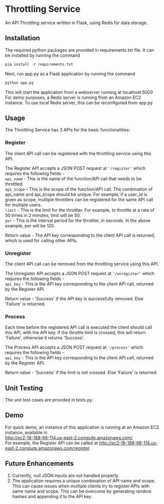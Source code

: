 # Throttling Service
An API Throttling service written in Flask, using Redis for data storage.


## Installation
The required python packages are provided in requirements.txt file. It can be installed by running the command
```python
pip install -r requirements.txt
```
Next, run app.py as a Flask application by running the command
```python
python app.py
```
This will start the application from a webserver running at localhost:5000  
For demo purposes, a Redis server is running from an Amazon EC2 instance. To use local Redis server, this can be reconfigured from app.py


## Usage
The Throttling Service has 3 APIs for the basic functionalities:
### Register 
The client API call can be registered with the throttling service using this API.
  
The Register API accepts a JSON POST request at `'/register'` which requires the following fields -  
`api_name` - This is the name of the function/API call that needs to be throttled.  
`api_scope` - This is the scope of the function/API call. The combination of api_name and api_scope should be unique. For example, if a user_id is given as scope, multiple throttlers can be registered for the same API call for multiple users.  
`limit` - This is the limit for the throttler. For example, to throttle at a rate of 50 times in 2 minutes, limit will be 50.  
`per` - This is the interval period for the throttler, in seconds. In the above example, per will be 120.  
  
Return value - The API key corresponding to the client API call is returned, which is used for calling other APIs.

### Unregister
The client API call can be removed from the throttling service using this API.
  
The Unregister API accepts a JSON POST request at `'/unregister'` which requires the following fields -   
`api_key` - This is the API key corresponding to the client API call, returned by the Register API.
  
Return value - 'Success' if the API key is successfully removed. Else 'Failure' is returned.

### Process
Each time before the registered API call is executed the client should call this API, with the API key. If the throttle limit is crossed, this will return 'Failure', otherwise it returns 'Success'.
  
The Process API accepts a JSON POST request at `'/process'` which requires the following fields -  
`api_key` - This is the API key corresponding to the client API call, returned by the Register API.
  
Return value - 'Success' if the limit is not crossed. Else 'Failure' is returned.


## Unit Testing

The unit test cases are provided in tests.py. 


## Demo

For quick demo, an instance of this application is running at an Amazon EC2 instance, available in   
http://ec2-18-188-68-114.us-east-2.compute.amazonaws.com/  
For example, the Register API can be called at http://ec2-18-188-68-114.us-east-2.compute.amazonaws.com/register.


## Future Enhancements
1. Currently, null JSON inputs are not handled properly.  
2. The application requires a unique combination of API name and scope. This can cause issues when multiple clients try to register APIs with same name and scope. This can be overcome by generating random hashes and appending it to the API key.





